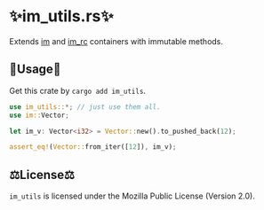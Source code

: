# ✨im_utils.rs✨

Extends [im](https://docs.rs/im/latest/im) and [im_rc](https://crates.io/crates/im-rc) containers with immutable methods.

## 📑Usage📑

Get this crate by `cargo add im_utils`.

```rs
use im_utils::*; // just use them all.
use im::Vector;

let im_v: Vector<i32> = Vector::new().to_pushed_back(12);

assert_eq!(Vector::from_iter([12]), im_v);
```

## ⚖️License⚖️

`im_utils` is licensed under the Mozilla Public License (Version 2.0).
